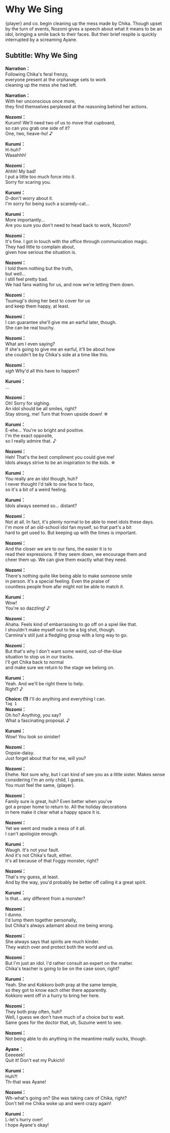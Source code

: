 # Why We Sing
{player} and co. begin cleaning up the mess made by Chika. Though upset by the turn of events, Nozomi gives a speech about what it means to be an idol, bringing a smile back to their faces. But their brief respite is quickly interrupted by a screaming Ayane.
  
## Subtitle: Why We Sing
  
**Narration：**  
Following Chika's feral frenzy,  
everyone present at the orphanage sets to work  
cleaning up the mess she had left.  
  
**Narration：**  
With her unconscious once more,  
they find themselves perplexed at the reasoning behind her actions.  
  
**Nozomi：**  
Kurumi! We'll need two of us to move that cupboard,  
so can you grab one side of it?  
One, two, heave-ho! ♪  
  
**Kurumi：**  
H-huh?  
Waaahhh!  
  
**Nozomi：**  
Ahhh! My bad!  
I put a little too much force into it.  
Sorry for scaring you.  
  
**Kurumi：**  
D-don't worry about it.  
I'm sorry for being such a scaredy-cat...  
  
**Kurumi：**  
More importantly...  
Are you sure you don't need to head back to work, Nozomi?  
  
**Nozomi：**  
It's fine. I got in touch with the office through communication magic.  
They had little to complain about,  
given how serious the situation is.  
  
**Nozomi：**  
I told them nothing but the truth,  
but well...  
I still feel pretty bad.  
We had fans waiting for us, and now we're letting them down.  
  
**Nozomi：**  
Tsumugi's doing her best to cover for us  
and keep them happy, at least.  
  
**Nozomi：**  
I can guarantee she'll give me an earful later, though.  
She can be real touchy.  
  
**Nozomi：**  
What am I even saying?  
If she's going to give me an earful, it'll be about how  
she couldn't be by Chika's side at a time like this.  
  
**Nozomi：**  
*sigh* Why'd all this have to happen?  
  
**Kurumi：**  
...  
  
**Nozomi：**  
Oh! Sorry for sighing.  
An idol should be all smiles, right?  
Stay strong, me! Turn that frown upside down! ☆  
  
**Kurumi：**  
E-ehe... You're so bright and positive.  
I'm the exact opposite,  
so I really admire that. ♪  
  
**Nozomi：**  
Heh! That's the best compliment you could give me!  
Idols always strive to be an inspiration to the kids. ☆  
  
**Kurumi：**  
You really are an idol though, huh?  
I never thought I'd talk to one face to face,  
so it's a bit of a weird feeling.  
  
**Kurumi：**  
Idols always seemed so... distant?  
  
**Nozomi：**  
Not at all. In fact, it's plenty normal to be able to meet idols these days.  
I'm more of an old-school idol fan myself, so that part's a bit  
hard to get used to. But keeping up with the times is important.  
  
**Nozomi：**  
And the closer we are to our fans, the easier it is to  
read their expressions. If they seem down, we encourage them and  
cheer them up. We can give them exactly what they need.  
  
**Nozomi：**  
There's nothing quite like being able to make someone smile  
in person. It's a special feeling. Even the praise of  
countless people from afar might not be able to match it.  
  
**Kurumi：**  
Wow!  
You're so dazzling! ♪  
  
**Nozomi：**  
Ahaha. Feels kind of embarrassing to go off on a spiel like that.  
I shouldn't make myself out to be a big shot, though.  
Carmina's still just a fledgling group with a long way to go.  
  
**Nozomi：**  
But that's why I don't want some weird, out-of-the-blue  
situation to stop us in our tracks.  
I'll get Chika back to normal  
and make sure we return to the stage we belong on.  
  
**Kurumi：**  
Yeah. And we'll be right there to help.  
Right? ♪  
  
**Choice: (1)**  I'll do anything and everything I can.  
`Tag 1`  
**Nozomi：**  
Oh ho? *Anything*, you say?  
What a fascinating proposal. ♪  
  
**Kurumi：**  
Wow! You look so sinister!  
  
**Nozomi：**  
Oopsie-daisy.  
Just forget about that for me, will you?  
  
**Nozomi：**  
Ehehe. Not sure why, but I can kind of see you as a little sister. Makes sense considering I'm an only child, I guess.  
You must feel the same, {player}.  
  
**Nozomi：**  
Family sure is great, huh? Even better when you've  
got a proper home to return to. All the holiday decorations  
in here make it clear what a happy space it is.  
  
**Nozomi：**  
Yet we went and made a mess of it all.  
I can't apologize enough.  
  
**Kurumi：**  
Waugh. It's not your fault.  
And it's not Chika's fault, either.  
It's all because of that Foggy monster, right?  
  
**Nozomi：**  
That's my guess, at least.  
And by the way, you'd probably be better off calling it a great spirit.  
  
**Kurumi：**  
Is that... any different from a monster?  
  
**Nozomi：**  
I dunno.  
I'd lump them together personally,  
but Chika's always adamant about me being wrong.  
  
**Nozomi：**  
She always says that spirits are much kinder.  
They watch over and protect both the world and us.  
  
**Nozomi：**  
But I'm just an idol. I'd rather consult an expert on the matter.  
Chika's teacher is going to be on the case soon, right?  
  
**Kurumi：**  
Yeah. She and Kokkoro both pray at the same temple,  
so they got to know each other there apparently.  
Kokkoro went off in a hurry to bring her here.  
  
**Nozomi：**  
They both pray often, huh?  
Well, I guess we don't have much of a choice but to wait.  
Same goes for the doctor that, uh, Suzume went to see.  
  
**Nozomi：**  
Not being able to do anything in the meantime really sucks, though.  
  
**Ayane：**  
Eeeeeek!  
Quit it! Don't eat my Pukichi!  
  
**Kurumi：**  
Huh?!  
Th-that was Ayane!  
  
**Nozomi：**  
Wh-what's going on? She was taking care of Chika, right?  
Don't tell me Chika woke up and went crazy again!  
  
**Kurumi：**  
L-let's hurry over!  
I hope Ayane's okay!  
